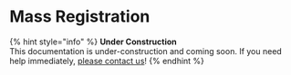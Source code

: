 # Mass Registration

{% hint style="info" %}
**Under Construction**  
This documentation is under-construction and coming soon. If you need help immediately, [please contact us](https://remot3it.zendesk.com)!
{% endhint %}

